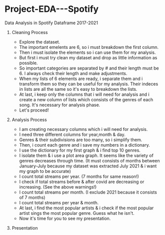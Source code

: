 # Project-EDA---Spotify
Data Analysis in Spotify Dataframe 2017-2021

1. Cleaning Process
    - Explore the dataset.
    - The important emelents are 6, so i must breakdown the first column.
    - Then i must isolate the elements so i can use them for my analysis.
    - But first i must try clean my dataset and drop as little information as possible.
    - So important categories are separated by # and their length must be 6. I always check their length and         make adjustments.
    - When my lists of 6 elements are ready, i separate them and i transform them so they can be useful for my       analysis. Their indeces in lists are all the same so it's easy to breakdown the lists.
    - At last, i keep only the columns that i will need for analysis and i create a new column of lists which         consists of the genres of each song. It's necessary for analysis phase.
    - Let's proceed!
   
2. Analysis Process
    - I am creating necessary columns which i will need for analysis.
    - I need three different columns for year,month & day.
    - Genres & their subdivisions are too many, so i simplify them.
    - Then, i count each genre and i save my numbers in a dictionary.
    - I use the dictionary for my first graph & i find top 10 genres.
    - I isolate them & i use a plot area graph. It seems like the variety of genres decreases through time. 
      (It must consists of months between January-July because my dataset was extracted July 2021 & i want my       graph to be accurate)
    - I count total streams per year. (7 months for same reason!)
    - I check if total streams before & after covid are decreasing or increasing. (See the above warnings!)
    - I count total streams per month. (I exclude 2021 because it consists of 7 months)
    - I count total streams per year & month.
    - At last, i find the most popular artists & i check if the most popular artist sings the most popular           genre. Guess what he isn't.
    - Now it's time for you to see my presentation.
    
3. Presentation
    
    